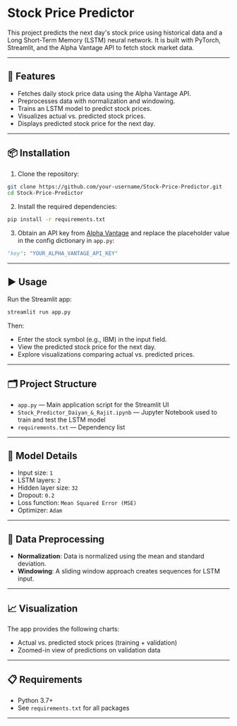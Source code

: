 # Stock Price Predictor

This project predicts the next day's stock price using historical data and a Long Short-Term Memory (LSTM) neural network. It is built with PyTorch, Streamlit, and the Alpha Vantage API to fetch stock market data.

---

## 🚀 Features

- Fetches daily stock price data using the Alpha Vantage API.
- Preprocesses data with normalization and windowing.
- Trains an LSTM model to predict stock prices.
- Visualizes actual vs. predicted stock prices.
- Displays predicted stock price for the next day.

---

## 📦 Installation

1. Clone the repository:

```bash
git clone https://github.com/your-username/Stock-Price-Predictor.git
cd Stock-Price-Predictor
```

2. Install the required dependencies:

```bash
pip install -r requirements.txt
```

3. Obtain an API key from [Alpha Vantage](https://www.alphavantage.co/support/#api-key) and replace the placeholder value in the config dictionary in `app.py`:

```python
"key": "YOUR_ALPHA_VANTAGE_API_KEY"
```

---

## ▶️ Usage

Run the Streamlit app:

```bash
streamlit run app.py
```

Then:
- Enter the stock symbol (e.g., IBM) in the input field.
- View the predicted stock price for the next day.
- Explore visualizations comparing actual vs. predicted prices.

---

## 🗂 Project Structure

- `app.py` — Main application script for the Streamlit UI
- `Stock_Predictor_Daiyan_&_Rajit.ipynb` — Jupyter Notebook used to train and test the LSTM model
- `requirements.txt` — Dependency list

---

## 🧠 Model Details

- Input size: `1`
- LSTM layers: `2`
- Hidden layer size: `32`
- Dropout: `0.2`
- Loss function: `Mean Squared Error (MSE)`
- Optimizer: `Adam`

---

## 🧹 Data Preprocessing

- **Normalization**: Data is normalized using the mean and standard deviation.
- **Windowing**: A sliding window approach creates sequences for LSTM input.

---

## 📈 Visualization

The app provides the following charts:
- Actual vs. predicted stock prices (training + validation)
- Zoomed-in view of predictions on validation data

---

## 📋 Requirements

- Python 3.7+
- See `requirements.txt` for all packages

---


